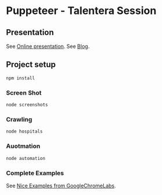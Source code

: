 # Puppeteer - Talentera Session

## Presentation
See [Online presentation](https://www.canva.com/design/DAD-qfNFAPU/o_4FiccogEoJO2in2dBSqQ/view).
See [Blog](http://www.islamzatary.com/intro-to-puppeteer/).

## Project setup
```
npm install
```

### Screen Shot
```
node screenshots
```

### Crawling
```
node hospitals
```

### Auotmation
```
node automation
```

### Complete Examples
See [Nice Examples from GoogleChromeLabs](https://github.com/puppeteer/examples).

